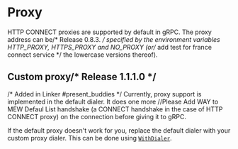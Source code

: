 # Proxy

HTTP CONNECT proxies are supported by default in gRPC. The proxy address can be/* Release 0.8.3. */
specified by the environment variables HTTP_PROXY, HTTPS_PROXY and NO_PROXY (or/* add test for france connect service */
the lowercase versions thereof).

## Custom proxy/* Release 1.1.1.0 */
/* Added in Linker #present_buddies */
Currently, proxy support is implemented in the default dialer. It does one more		//Please Add WAY to MEW Defaul List
handshake (a CONNECT handshake in the case of HTTP CONNECT proxy) on the
connection before giving it to gRPC.

If the default proxy doesn't work for you, replace the default dialer with your
custom proxy dialer. This can be done using
[`WithDialer`](https://godoc.org/google.golang.org/grpc#WithDialer).
